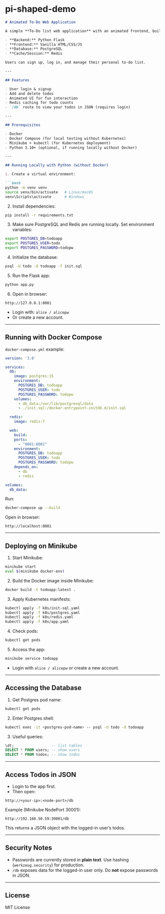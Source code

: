 # pi-shaped-demo

````markdown
# Animated To-Do Web Application

A simple **To-Do list web application** with an animated frontend, built using:

- **Backend:** Python Flask  
- **Frontend:** Vanilla HTML/CSS/JS  
- **Database:** PostgreSQL  
- **Cache/Session:** Redis  

Users can sign up, log in, and manage their personal to-do list.

---

## Features

- User login & signup  
- Add and delete todos  
- Animated UI for fun interaction  
- Redis caching for todo counts  
- `/db` route to view your todos in JSON (requires login)  

---

## Prerequisites

- Docker  
- Docker Compose (for local testing without Kubernetes)  
- Minikube + kubectl (for Kubernetes deployment)  
- Python 3.10+ (optional, if running locally without Docker)

---

## Running Locally with Python (without Docker)

1. Create a virtual environment:

```bash
python -m venv venv
source venv/bin/activate   # Linux/macOS
venv\Scripts\activate      # Windows
````

2. Install dependencies:

```bash
pip install -r requirements.txt
```

3. Make sure PostgreSQL and Redis are running locally. Set environment variables:

```bash
export POSTGRES_DB=todoapp
export POSTGRES_USER=todo
export POSTGRES_PASSWORD=todopw
```

4. Initialize the database:

```bash
psql -U todo -d todoapp -f init.sql
```

5. Run the Flask app:

```bash
python app.py
```

6. Open in browser:

```
http://127.0.0.1:8081
```

* Login with: `alice / alicepw`
* Or create a new account.

---

## Running with Docker Compose

`docker-compose.yml` example:

```yaml
version: '3.8'

services:
  db:
    image: postgres:15
    environment:
      POSTGRES_DB: todoapp
      POSTGRES_USER: todo
      POSTGRES_PASSWORD: todopw
    volumes:
      - db_data:/var/lib/postgresql/data
      - ./init.sql:/docker-entrypoint-initdb.d/init.sql

  redis:
    image: redis:7

  web:
    build: .
    ports:
      - "8081:8081"
    environment:
      POSTGRES_DB: todoapp
      POSTGRES_USER: todo
      POSTGRES_PASSWORD: todopw
    depends_on:
      - db
      - redis

volumes:
  db_data:
```

Run:

```bash
docker-compose up --build
```

Open in browser:

```
http://localhost:8081
```

---

## Deploying on Minikube

1. Start Minikube:

```bash
minikube start
eval $(minikube docker-env)
```

2. Build the Docker image inside Minikube:

```bash
docker build -t todoapp:latest .
```

3. Apply Kubernetes manifests:

```bash
kubectl apply -f k8s/init-sql.yaml
kubectl apply -f k8s/postgres.yaml
kubectl apply -f k8s/redis.yaml
kubectl apply -f k8s/app.yaml
```

4. Check pods:

```bash
kubectl get pods
```

5. Access the app:

```bash
minikube service todoapp
```

* Login with `alice / alicepw` or create a new account.

---

## Accessing the Database

1. Get Postgres pod name:

```bash
kubectl get pods
```

2. Enter Postgres shell:

```bash
kubectl exec -it <postgres-pod-name> -- psql -U todo -d todoapp
```

3. Useful queries:

```sql
\dt;                 -- list tables
SELECT * FROM users; -- show users
SELECT * FROM todos; -- show todos
```

---

## Access Todos in JSON

* Login to the app first.
* Then open:

```
http://<your-ip>:<node-port>/db
```

Example (Minikube NodePort 30001):

```
http://192.168.50.59:30001/db
```

This returns a JSON object with the logged-in user’s todos.

---

## Security Notes

* Passwords are currently stored in **plain text**. Use hashing (`werkzeug.security`) for production.
* `/db` exposes data for the logged-in user only. Do **not** expose passwords in JSON.

---

## License

MIT License

